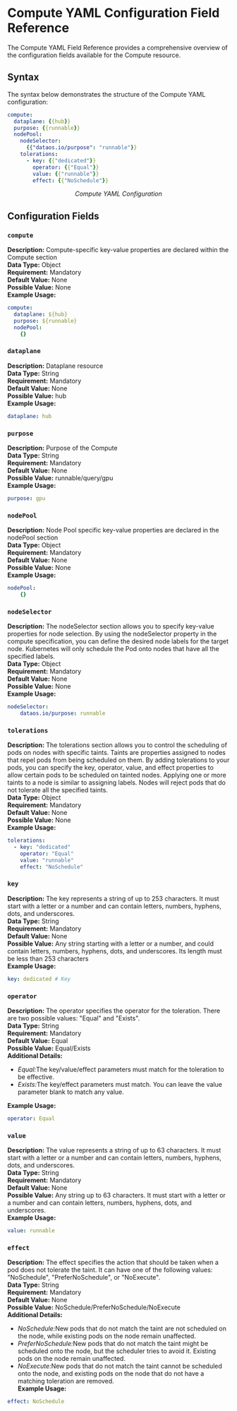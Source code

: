 # Compute YAML Configuration Field Reference

The Compute YAML Field Reference provides a comprehensive overview of the configuration fields available for the Compute resource.

## Syntax
The syntax below demonstrates the structure of the Compute YAML configuration:

```yaml
compute:
  dataplane: {{hub}}
  purpose: {{runnable}}
  nodePool:
    nodeSelector:
      {{"dataos.io/purpose": "runnable"}}
    tolerations:
      - key: {{"dedicated"}}
        operator: {{"Equal"}}
        value: {{"runnable"}}
        effect: {{"NoSchedule"}}
```
<center><i> Compute YAML Configuration </i></center>

## Configuration Fields

### **`compute`**
<b>Description:</b> Compute-specific key-value properties are declared within the Compute section <br>
<b>Data Type:</b> Object <br>
<b>Requirement:</b> Mandatory <br>
<b>Default Value:</b> None <br>
<b>Possible Value:</b> None <br>
<b>Example Usage:</b>
```yaml
compute:
  dataplane: ${hub} 
  purpose: ${runnable} 
  nodePool: 
    {}
```

### **`dataplane`**
<b>Description:</b> Dataplane resource <br>
<b>Data Type:</b> String <br>
<b>Requirement:</b> Mandatory <br>
<b>Default Value:</b> None <br>
<b>Possible Value:</b> hub <br>
<b>Example Usage:</b>
```yaml
dataplane: hub 
```

### **`purpose`**
<b>Description:</b> Purpose of the Compute <br>
<b>Data Type:</b> String <br>
<b>Requirement:</b> Mandatory <br>
<b>Default Value:</b> None <br>
<b>Possible Value:</b> runnable/query/gpu <br>
<b>Example Usage:</b>
```yaml
purpose: gpu 
```

### **`nodePool`**
<b>Description:</b> Node Pool specific key-value properties are declared in the nodePool section<br>
<b>Data Type:</b> Object <br>
<b>Requirement:</b> Mandatory <br>
<b>Default Value:</b> None <br>
<b>Possible Value:</b> None <br>
<b>Example Usage:</b>
```yaml
nodePool: 
    {}
```

### **`nodeSelector`**
<b>Description:</b> The nodeSelector section allows you to specify key-value properties for node selection. By using the nodeSelector property in the compute specification, you can define the desired node labels for the target node. Kubernetes will only schedule the Pod onto nodes that have all the specified labels. <br>
<b>Data Type:</b> Object <br>
<b>Requirement:</b> Mandatory <br>
<b>Default Value:</b> None <br>
<b>Possible Value:</b> None <br>
<b>Example Usage:</b>
```yaml
nodeSelector: 
    dataos.io/purpose: runnable 
```

### **`tolerations`**
<b>Description:</b> The tolerations section allows you to control the scheduling of pods on nodes with specific taints. Taints are properties assigned to nodes that repel pods from being scheduled on them. By adding tolerations to your pods, you can specify the key, operator, value, and effect properties to allow certain pods to be scheduled on tainted nodes. Applying one or more taints to a node is similar to assigning labels. Nodes will reject pods that do not tolerate all the specified taints. <br>
<b>Data Type:</b> Object <br>
<b>Requirement:</b> Mandatory <br>
<b>Default Value:</b> None <br>
<b>Possible Value:</b> None <br>
<b>Example Usage:</b>
```yaml
tolerations:
  - key: "dedicated" 
    operator: "Equal" 
    value: "runnable" 
    effect: "NoSchedule" 
```

### **`key`**
<b>Description:</b> The key represents a string of up to 253 characters. It must start with a letter or a number and can contain letters, numbers, hyphens, dots, and underscores. <br>
<b>Data Type:</b> String <br>
<b>Requirement:</b> Mandatory <br>
<b>Default Value:</b> None <br>
<b>Possible Value:</b> Any string starting with a letter or a number, and could contain letters, numbers, hyphens, dots, and underscores. Its length must be less than 253 characters<br>
<b>Example Usage:</b>
```yaml
key: dedicated # Key
```

### **`operator`**
<b>Description:</b> The operator specifies the operator for the toleration. There are two possible values: "Equal" and "Exists". <br>
<b>Data Type:</b> String <br>
<b>Requirement:</b> Mandatory <br>
<b>Default Value:</b> Equal <br>
<b>Possible Value:</b> Equal/Exists <br>
<b>Additional Details:</b><br>
- <i>Equal:</i>The key/value/effect parameters must match for the toleration to be effective.<br>
- <i>Exists:</i>The key/effect parameters must match. You can leave the value parameter blank to match any value.<br>

<b>Example Usage:</b>
```yaml
operator: Equal 
```

### **`value`**
<b>Description:</b> The value represents a string of up to 63 characters. It must start with a letter or a number and can contain letters, numbers, hyphens, dots, and underscores. <br>
<b>Data Type:</b> String <br>
<b>Requirement:</b> Mandatory <br>
<b>Default Value:</b> None <br>
<b>Possible Value:</b> Any string up to 63 characters. It must start with a letter or a number and can contain letters, numbers, hyphens, dots, and underscores. <br>
<b>Example Usage:</b>
```yaml
value: runnable 
```

### **`effect`**
<b>Description:</b> The effect specifies the action that should be taken when a pod does not tolerate the taint. It can have one of the following values: "NoSchedule", "PreferNoSchedule", or "NoExecute". <br>
<b>Data Type:</b> String <br>
<b>Requirement:</b> Mandatory <br>
<b>Default Value:</b> None <br>
<b>Possible Value:</b> NoSchedule/PreferNoSchedule/NoExecute <br>
<b>Additional Details:</b><br>
- <i>NoSchedule:</i>New pods that do not match the taint are not scheduled on the node, while existing pods on the node remain unaffected.<br>
- <i>PreferNoSchedule:</i>New pods that do not match the taint might be scheduled onto the node, but the scheduler tries to avoid it. Existing pods on the node remain unaffected.<br>
- <i>NoExecute:</i>New pods that do not match the taint cannot be scheduled onto the node, and existing pods on the node that do not have a matching toleration are removed.<br>
<b>Example Usage:</b>
```yaml
effect: NoSchedule 
```